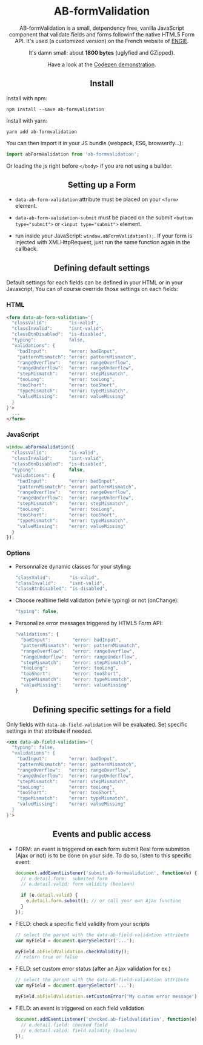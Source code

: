 <h1 align="center">AB-formValidation</h1>

<p align="center">
AB-formValidation is a small, detpendency free, vanilla JavaScript component that validate fields and forms followinf the native HTML5 Form API. It's used (a customized version) on the French website of <a href="https://particuliers.engie.fr" target="_blank">ENGIE</a>.
</P>

<p align="center">
It's damn small: about <strong>1800 bytes</strong> (uglyfied and GZipped).
</p>

<p align="center">
Have a look at the <a href="https://codepen.io/lordfpx/pen/RgdygX?editors=0010" target="_blank">Codepen demonstration</a>.
</p>


<h2 align="center">Install</h2>

Install with npm:
```
npm install --save ab-formvalidation
````

Install with yarn:
```
yarn add ab-formvalidation
```

You can then import it in your JS bundle (webpack, ES6, browserify...):
```js
import abFormValidation from 'ab-formvalidation';
```

Or loading the js right before `</body>` if you are not using a builder.



<h2 align="center">Setting up a Form</h2>

- `data-ab-form-validation` attribute must be placed on your `<form>` element.

- `data-ab-form-validation-submit` must be placed on the submit `<button type="submit">` or `<input type="submit">` element.

- run inside your JavaScript: `window.abFormValidation();`. If your form is injected with XMLHttpRequest, just run the same function again in the callback.



<h2 align="center">Defining default settings</h2>

Default settings for each fields can be defined in your HTML or in your Javascript, You can of course override those settings on each fields:

### HTML

```html
<form data-ab-form-validation='{
  "classValid":        "is-valid",
  "classInvalid":      "isnt-valid",
  "classBtnDisabled":  "is-disabled",
  "typing":            false,
  "validations": {
    "badInput":        "error: badInput",
    "patternMismatch": "error: patternMismatch",
    "rangeOverflow":   "error: rangeOverflow",
    "rangeUnderflow":  "error: rangeUnderflow",
    "stepMismatch":    "error: stepMismatch",
    "tooLong":         "error: tooLong",
    "tooShort":        "error: tooShort",
    "typeMismatch":    "error: typeMismatch",
    "valueMissing":    "error: valueMissing"
  }
}'>
  ...
</form>
```

### JavaScript
```js
window.abFormValidation({
  "classValid":        "is-valid",
  "classInvalid":      "isnt-valid",
  "classBtnDisabled":  "is-disabled",
  "typing":            false,
  "validations": {
    "badInput":        "error: badInput",
    "patternMismatch": "error: patternMismatch",
    "rangeOverflow":   "error: rangeOverflow",
    "rangeUnderflow":  "error: rangeUnderflow",
    "stepMismatch":    "error: stepMismatch",
    "tooLong":         "error: tooLong",
    "tooShort":        "error: tooShort",
    "typeMismatch":    "error: typeMismatch",
    "valueMissing":    "error: valueMissing"
  }
});
```

### Options
* Personnalize dynamic classes for your styling:
  ```js
  "classValid":       "is-valid",
  "classInvalid":     "isnt-valid",
  "classBtnDisabled": "is-disabled",
  ```

* Choose realtime field validation (while typing) or not (onChange):
  ```js
  "typing": false,
  ```

* Personalize error messages triggered by HTML5 Form API:
  ```js
  "validations": {
    "badInput":        "error: badInput",
    "patternMismatch": "error: patternMismatch",
    "rangeOverflow":   "error: rangeOverflow",
    "rangeUnderflow":  "error: rangeUnderflow",
    "stepMismatch":    "error: stepMismatch",
    "tooLong":         "error: tooLong",
    "tooShort":        "error: tooShort",
    "typeMismatch":    "error: typeMismatch",
    "valueMissing":    "error: valueMissing"
  }
  ```


<h2 align="center">Defining specific settings for a field</h2>

Only fields with `data-ab-field-validation` will be evaluated. Set specific settings in that attribute if needed.

```html
<xxx data-ab-field-validation='{
  "typing": false,
  "validations": {
    "badInput":        "error: badInput",
    "patternMismatch": "error: patternMismatch",
    "rangeOverflow":   "error: rangeOverflow",
    "rangeUnderflow":  "error: rangeUnderflow",
    "stepMismatch":    "error: stepMismatch",
    "tooLong":         "error: tooLong",
    "tooShort":        "error: tooShort",
    "typeMismatch":    "error: typeMismatch",
    "valueMissing":    "error: valueMissing"
  }
}'>
```


<h2 align="center">Events and public access</h2>

* FORM: an event is triggered on each form submit
  Real form submition (Ajax or not) is to be done on your side. To do so, listen to this specific event:

  ```js
  document.addEventListener('submit.ab-formvalidation', function(e) {
    // e.detail.form:  submited form
    // e.detail.valid: form validity (boolean)

    if (e.detail.valid) {
      e.detail.form.submit(); // or call your own Ajax function
    }
  });
  ```

* FIELD: check a specific field validity from your scripts
  ```js
  // select the parent with the data-ab-field-validation attribute
  var myField = document.querySelector('...');

  myField.abFieldValidation.checkValidity();
  // return true or false
  ```

* FIELD: set custom error status (after an Ajax validation for ex.)
  ```js
  // select the parent with the data-ab-field-validation attribute
  var myField = document.querySelector('...');

  myField.abFieldValidation.setCustomError('My custom error message');
  ```

* FIELD: an event is triggered on each field validation
  ```js
  document.addEventListener('checked.ab-fieldvalidation', function(e) {
    // e.detail.field: checked field
    // e.detail.valid: field validity (boolean)
  });
  ```

